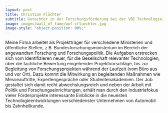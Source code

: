 ```yaml
---
layout: post
title: Christian Flüchter
subtitle: Gutachter in der Forschungsförderung bei der VDI Technologiezentrum GmbH in Düsseldorf
image: images/wall_of_fame/wof-cfluechter.jpg
image-style: "object-position: 90%;"
---
```


Meine Firma arbeitet als Projektträger für verschiedene Ministerien und öffentliche Stellen,
z.B. Bundesforschungsministerium im Bereich der angewandten Forschung und Forschungspolitik.
Die Aufgaben erstrecken sich vom Identifizieren neuer, für die Gesellschaft relevanter Technologien,
über die fachliche Bewertung eingehender Projektvorschläge, bis zur Begleitung von Forschungsprojekten
während der Laufzeit (vom Büro aus und vor Ort).
Dazu kommt die Mitwirkung an begleitenden Maßnahmen wie Messeauftritte, Expertengespräche oder Studentenakademien.
Der Job gestaltet sich damit recht abwechslungsreich und neben der Arbeit mit Politik und Forschungseinrichtungen,
erhält man durch den Industriefokus vieler Förderprojekte interessante Einblicke in die neuesten
Technologieentwicklungen verschiedenster Unternehmen von Automobil bis Zahnheilkunde.
